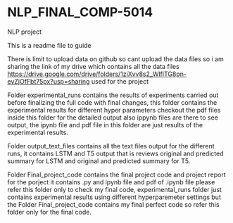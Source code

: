 # NLP_FINAL_COMP-5014
NLP project 

This is a readme file to guide 


There is limit to upload data on github so cant upload the data files so i am sharing the link of my drive which contains all the data files https://drive.google.com/drive/folders/1ziXvv8s2_WlflTG8pn-eyZjOfFbt75px?usp=sharing used for the project


Folder experimental_runs contains the results of experiments carried out before finalizing the full code with final changes, this folder contains the experimental results for different hyper parameters checkout the pdf files inside this folder for the detailed output also ippynb files are there to see output, the ipynb file and pdf file in this folder are just results of the experimental results.


Folder output_text_files contains all the text files output for the different runs, it contains LSTM and T5 output that is reviews original and predicted summary for LSTM and original and predicted summary for T5.


Folder Final_project_code contains the final project code and project report for the porject it contains .py and ipynb file and pdf of .ipynb file please refer this folder only to check my final code, experimental_runs folder just contains experimental results using different hyperparemeter settings but the Folder Final_project_code contains my final perfect code so refer this folder only for the final code.
